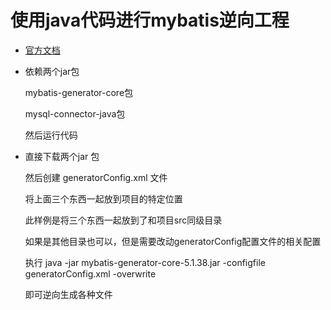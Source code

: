 # 使用java代码进行mybatis逆向工程

- [官方文档](http://www.mybatis.org/generator/index.html)

- 依赖两个jar包

    mybatis-generator-core包
    
    mysql-connector-java包
    
    然后运行代码
    
- 直接下载两个jar 包

    然后创建  generatorConfig.xml 文件
    
    将上面三个东西一起放到项目的特定位置 
    
    此样例是将三个东西一起放到了和项目src同级目录
    
    如果是其他目录也可以，但是需要改动generatorConfig配置文件的相关配置
    
    执行 java -jar mybatis-generator-core-5.1.38.jar -configfile generatorConfig.xml -overwrite
    
    即可逆向生成各种文件